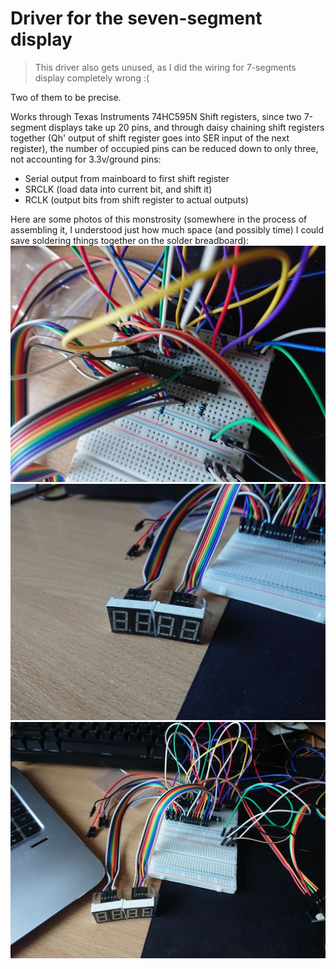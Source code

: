 # Driver for the seven-segment display

> This driver also gets unused, as I did the wiring for 7-segments display completely wrong :(

Two of them to be precise.

Works through Texas Instruments 74HC595N
Shift registers, since two 7-segment displays take up 20 pins, and through daisy chaining shift registers together (Qh' output of shift register goes into SER input of the next register), the number of occupied pins can be reduced down to only three, not accounting for 3.3v/ground pins:

- Serial output from mainboard to first shift register
- SRCLK (load data into current bit, and shift it)
- RCLK (output bits from shift register to actual outputs)

Here are some photos of this monstrosity (somewhere in the process of assembling it, I understood just how much space (and possibly time) I could save soldering things together on the solder breadboard):
![Top down view on shift registers themselves](photo_2024-08-26_18-25-10.jpg)
![Two 7-segment displays joined together with adhesive tape](photo_2024-08-26_18-25-11.jpg)
![A general look at everything together](photo_2024-08-26_18-25-12.jpg)
